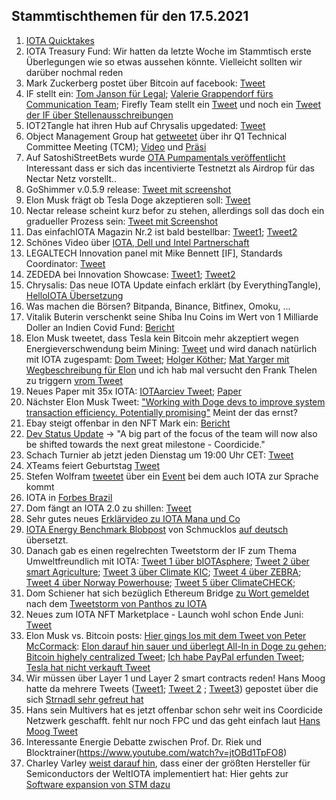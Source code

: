 ## Stammtischthemen für den 17.5.2021

1. [IOTA Quicktakes](https://www.youtube.com/watch?v=EMewMjJnp9k)
2. IOTA Treasury Fund: Wir hatten da letzte Woche im Stammtisch erste Überlegungen wie so etwas aussehen könnte. Vielleicht sollten wir darüber nochmal reden
3. Mark Zuckerberg postet über Bitcoin auf facebook: [Tweet](https://twitter.com/Vrom14286662/status/1392064301620412416?s=20)
4. IF stellt ein: [Tom Janson für Legal](https://blog.iota.org/welcome-tom-jansson-to-the-iota-foundation/); [Valerie Grappendorf fürs Communication Team](https://blog.iota.org/welcome-valerie-grappendorf-to-the-iota-foundation/); Firefly Team stellt ein [Tweet](https://twitter.com/c_varley/status/1393251105971314690?s=20) und noch ein [Tweet der IF über Stellenausschreibungen](https://twitter.com/iota/status/1393144099608346627?s=20)
5. IOT2Tangle hat ihren Hub auf Chrysalis upgedated: [Tweet](https://twitter.com/iot2tangle/status/1392116859898667009)
6. Object Management Group hat [getweetet](https://twitter.com/ObjectMgmtGroup/status/1392124592530022404?s=20) über ihr Q1 Technical Committee Meeting (TCM); [Video](https://www.brighttalk.com/webcast/12231/479877) und [Präsi](http://public2.brighttalk.com/resource/core/337241/omg-2021q1-plenary-update-for-march-followup-webcast-slides_739079.pdf)
7. Auf SatoshiStreetBets wurde [OTA Pumpamentals veröffentlicht](https://www.reddit.com/r/SatoshiStreetBets/comments/n9yafo/iota_pumponomics_from_outer_space_literally_no/?utm_source=share&utm_medium=web2x&context=3) Interessant dass er sich das incentivierte Testnetzt als Airdrop für das Nectar Netz vorstellt..
8. GoShimmer v.0.5.9 release: [Tweet mit screenshot](https://twitter.com/Vrom14286662/status/1392090553899159557?s=20)
9. Elon Musk frägt ob Tesla Doge akzeptieren soll: [Tweet](https://twitter.com/elonmusk/status/1392030108274159619?s=20)
10. Nectar release scheint kurz befor zu stehen, allerdings soll das doch ein gradueller Prozess sein: [Tweet mit Screenshot](https://twitter.com/Vrom14286662/status/1392058292696977408?s=20)
11. Das einfachIOTA Magazin Nr.2 ist bald bestellbar: [Tweet1](https://twitter.com/einfachIOTA/status/1392384983055089667?s=20); [Tweet2](https://twitter.com/einfachIOTA/status/1393534426282344449?s=20)
12. Schönes Video über [IOTA, Dell und Intel Partnerschaft](https://www.youtube.com/watch?v=iWp9Ddb1WHk)
13. LEGALTECH Innovation panel mit Mike Bennett [IF], Standards Coordinator: [Tweet](https://twitter.com/FINTECHCircle/status/1382620547335487490?s=20)
14. ZEDEDA bei Innovation Showcase: [Tweet1](https://twitter.com/ZededaEdge/status/1385682500635213825?s=20); [Tweet2](https://twitter.com/telecomcouncil/status/1389630917971488768?s=20)
15. Chrysalis: Das neue IOTA Update einfach erklärt (by EverythingTangle), [HelloIOTA Übersetzung](https://www.youtube.com/watch?v=Tr9FaekUtIg)
16. Was machen die Börsen? Bitpanda, Binance, Bitfinex, Omoku, ...
17. Vitalik Buterin verschenkt seine Shiba Inu Coins im Wert von 1 Milliarde Doller an Indien Covid Fund: [Bericht](https://www.vox.com/recode/2021/5/12/22433113/vitalik-buterlin-cryptocurrency-india-shiba-inu-coin-philanthropy)
18. Elon Musk tweetet, dass Tesla kein Bitcoin mehr akzeptiert wegen Energieverschwendung beim Mining: [Tweet](https://twitter.com/elonmusk/status/1392602041025843203?s=20) und wird danach natürlich mit IOTA zugespamt: [Dom Tweet](https://twitter.com/DomSchiener/status/1392605628124868614?s=20); [Holger Köther](https://twitter.com/HolgerKoether/status/1392730340549144577?s=20); [Mat Yarger mit Wegbeschreibung für Elon](https://twitter.com/Mat_Yarger/status/1392641997882728457?s=20) und ich hab mal versucht den Frank Thelen zu triggern [vrom Tweet](https://twitter.com/Vrom14286662/status/1392729382750507008?s=20)
19. Neues Paper mit 35x IOTA: [IOTAarciev Tweet](https://twitter.com/_iotaarchive/status/1392740646767767552?s=19); [Paper](https://www.researchgate.net/publication/351133979_A_Privacy_Preserving_Hybrid_Blockchain_based_Announcement_Scheme_for_Vehicular_Energy_Network)
20. Nächster Elon Musk Tweet: ["Working with Doge devs to improve system transaction efficiency. Potentially promising"](https://twitter.com/elonmusk/status/1392974251011895300?s=20) Meint der das ernst?
21. Ebay steigt offenbar in den NFT Mark ein: [Bericht](https://t3n.de/news/nft-ebay-kaufen-1378475/)
22. [Dev Status Update](https://blog.iota.org/dev-status-update-may-2021/) -> "A big part of the focus of the team will now also be shifted towards the next great milestone - Coordicide."
23. Schach Turnier ab jetzt jeden Dienstag um 19:00 Uhr CET: [Tweet](https://twitter.com/Vrom14286662/status/1393111727781384192?s=20)
24. XTeams feiert Geburtstag [Tweet](https://twitter.com/IOTAXTeams/status/1393110551388098562?s=20)
25. Stefen Wolfram [tweetet](https://twitter.com/stephen_wolfram/status/1392995218417401865?s=20) über ein [Event](https://www.wolfram.com/events/distributed-consensus/) bei dem auch IOTA zur Sprache kommt
26. IOTA in [Forbes Brazil](https://forbes.com.br/forbes-money/2021/05/6-criptos-que-demandam-menos-energia-que-o-bitcoin-para-a-tesla/)
27. Dom fängt an IOTA 2.0 zu shillen: [Tweet](https://twitter.com/DomSchiener/status/1393155261590814724?s=20)
28. Sehr gutes neues [Erklärvideo zu IOTA Mana und Co](https://www.youtube.com/watch?app=desktop&v=Sl0JrQ04_uk)
29. [IOTA Energy Benchmark Blobpost](https://blog.iota.org/internal-energy-benchmarks-for-iota/) von Schmucklos [auf deutsch](https://iota-einsteiger-guide.de/iota_chrysalis-energie-benchmarks.html) übersetzt.
30. Danach gab es einen regelrechten Tweetstorm der IF zum Thema Umweltfreundlich mit IOTA: [Tweet 1 über bIOTAsphere](https://twitter.com/iota/status/1393196093601628164?s=20); [Tweet 2 über smart Agriculture](https://twitter.com/iota/status/1393196091030470668?s=20); [Tweet 3 über Climate KIC](https://twitter.com/iota/status/1393196087926837252?s=20); [Tweet 4 über ZEBRA](https://twitter.com/iota/status/1393196085443694592?s=20); [Tweet 4 über Norway Powerhouse](https://twitter.com/iota/status/1393196082935517191?s=20); [Tweet 5 über ClimateCHECK](https://twitter.com/iota/status/1393196079693303819?s=20); 
31. Dom Schiener hat sich bezüglich Ethereum Bridge [zu Wort gemeldet](https://twitter.com/DomSchiener/status/1393207777162665985?s=20) nach dem [Tweetstorm von Panthos zu IOTA](https://twitter.com/PantosIO/status/1393195744144904195?s=20)
32. Neues zum IOTA NFT Marketplace - Launch wohl schon Ende Juni: [Tweet](https://twitter.com/NFTIOTA/status/1393194612299272192?s=19)
33. Elon Musk vs. Bitcoin posts: [Hier gings los mit dem Tweet von Peter McCormack](https://twitter.com/PeterMcCormack/status/1393971202738302986?s=20): [Elon darauf hin sauer und überlegt All-In in Doge zu gehen](https://twitter.com/elonmusk/status/1393979913624072194?s=20);   [Bitcoin highely centralized Tweet](https://twitter.com/elonmusk/status/1393993975019749382?s=20); [Ich habe PayPal erfunden Tweet](https://twitter.com/elonmusk/status/1393995872413888518?s=20); [Tesla hat nicht verkauft Tweet](https://twitter.com/elonmusk/status/1394170030741413888?s=20)
34. Wir müssen über Layer 1 und Layer 2 smart contracts reden! Hans Moog hatte da mehrere Tweets ([Tweet1](https://twitter.com/hus_qy/status/1393667609929916423?s=20s); [Tweet 2](https://twitter.com/hus_qy/status/1393866664073125890?s=20) ; [Tweet3](https://twitter.com/hus_qy/status/1393878875327930375?s=20)) gepostet über die sich [Strnadl sehr gefreut hat](https://twitter.com/archimate/status/1393875467321716737?s=20)
35. Hans sein Multivers hat es jetzt offenbar schon sehr weit ins Coordicide Netzwerk geschafft. fehlt nur noch FPC und das geht einfach laut [Hans Moog Tweet](https://twitter.com/hus_qy/status/1394050918274973702?s=20)
36. Interessante Energie Debatte zwischen Prof. Dr. Riek und Blocktrainer(https://www.youtube.com/watch?v=jtOBd1TpFO8)
37. Charley Varley [weist darauf hin](https://twitter.com/c_varley/status/1394066451615698944?s=20), dass einer der größten Hersteller für Semiconductors der WeltIOTA implementiert hat: Hier gehts zur [Software expansion von STM dazu](https://www.st.com/content/st_com/en/products/embedded-software/mcu-mpu-embedded-software/stm32-embedded-software/stm32cube-expansion-packages/x-cube-iota1.html)

